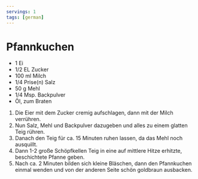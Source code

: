 ```yaml
---
servings: 1
tags: [german]
---
```

# Pfannkuchen


- 1 Ei
- 1/2 EL Zucker
- 100 ml Milch
- 1/4 Prise(n) Salz
- 50 g Mehl
- 1/4 Msp. Backpulver
- Öl, zum Braten


1. Die Eier mit dem Zucker cremig aufschlagen, dann mit der Milch verrühren.
2. Nun Salz, Mehl und Backpulver dazugeben und alles zu einem glatten Teig rühren.
3. Danach den Teig für ca. 15 Minuten ruhen lassen, da das Mehl noch ausquillt.
4. Dann 1-2 große Schöpfkellen Teig in eine auf mittlere Hitze erhitzte, beschichtete Pfanne geben.
5. Nach ca. 2 Minuten bilden sich kleine Bläschen, dann den Pfannkuchen einmal wenden und von der anderen Seite schön goldbraun ausbacken.
